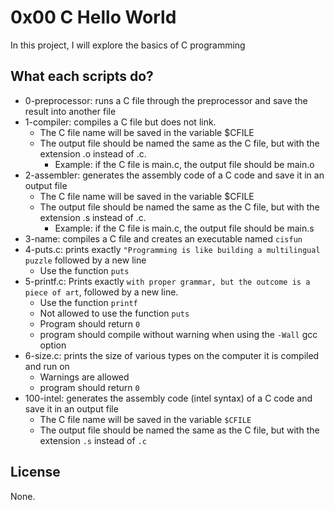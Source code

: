 # 0x00 C Hello World

In this project, I will explore the basics of C programming

## What each scripts do?

* 0-preprocessor: runs a C file through the preprocessor and save the result into another file
* 1-compiler: compiles a C file but does not link.
  * The C file name will be saved in the variable $CFILE
  * The output file should be named the same as the C file, but with the extension .o instead of .c.
    * Example: if the C file is main.c, the output file should be main.o
* 2-assembler: generates the assembly code of a C code and save it in an output file
  * The C file name will be saved in the variable $CFILE
  * The output file should be named the same as the C file, but with the extension .s instead of .c.
    * Example: if the C file is main.c, the output file should be main.s
* 3-name: compiles a C file and creates an executable named `cisfun`
* 4-puts.c: prints exactly `"Programming is like building a multilingual puzzle` followed by a new line
  * Use the function `puts`
* 5-printf.c: Prints exactly `with proper grammar, but the outcome is a piece of art`, followed by a new line.
  * Use the function `printf`
  * Not allowed to use the function `puts`
  * Program should return `0`
  * program should compile without warning when using the `-Wall` gcc option
* 6-size.c: prints the size of various types on the computer it is compiled and run on
  * Warnings are allowed
  * program should return `0`
* 100-intel: generates the assembly code (intel syntax) of a C code and save it in an output file
  * The C file name will be saved in the variable `$CFILE`
  * The output file should be named the same as the C file, but with the extension `.s` instead of `.c`

## License

None.